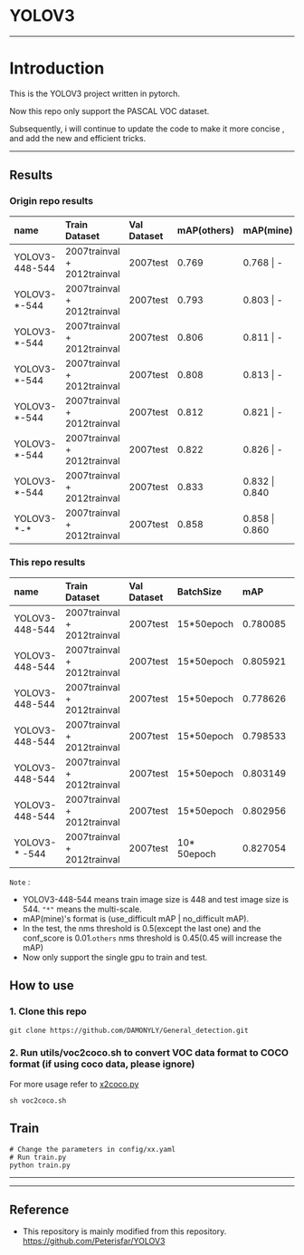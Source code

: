 # YOLOV3
---
# Introduction
This is the YOLOV3 project written in pytorch. 

Now this repo only support the PASCAL VOC dataset.

Subsequently, i will continue to update the code to make it more concise , and add the new and efficient tricks.

---
## Results

### Origin repo results
| name | Train Dataset | Val Dataset | mAP(others) | mAP(mine) | notes |
| :----- | :----- | :------ | :----- | :-----| :-----|
| YOLOV3-448-544 | 2007trainval + 2012trainval | 2007test | 0.769 | 0.768 \| - | baseline(augument + step lr) |
| YOLOV3-\*-544 | 2007trainval + 2012trainval | 2007test | 0.793 | 0.803 \| - | \+multi-scale training |
| YOLOV3-\*-544 | 2007trainval + 2012trainval | 2007test | 0.806 | 0.811 \| - | \+focal loss(note the conf_loss in the start is lower) |
| YOLOV3-\*-544 | 2007trainval + 2012trainval | 2007test | 0.808 | 0.813 \| - | \+giou loss |
| YOLOV3-\*-544 | 2007trainval + 2012trainval | 2007test | 0.812 | 0.821 \| - | \+label smooth |  
| YOLOV3-\*-544 | 2007trainval + 2012trainval | 2007test | 0.822 | 0.826 \| - | \+mixup |  
| YOLOV3-\*-544 | 2007trainval + 2012trainval | 2007test | 0.833 | 0.832 \| 0.840 | \+cosine lr |
| YOLOV3-\*-* | 2007trainval + 2012trainval | 2007test | 0.858 | 0.858 \| 0.860 | \+multi-scale test and flip, nms threshold is 0.45 |  

### This repo results
| name | Train Dataset | Val Dataset | BatchSize | mAP | notes |
| :----- | :----- | :------ | :-----| :-----| :-----|
| YOLOV3-448-544 | 2007trainval + 2012trainval | 2007test | 15*50epoch | 0.780085 | baseline |
| YOLOV3-448-544 | 2007trainval + 2012trainval | 2007test | 15*50epoch | 0.805921 | + focal | 
| YOLOV3-448-544 | 2007trainval + 2012trainval | 2007test | 15*50epoch | 0.778626 | + GIOU |
| YOLOV3-448-544 | 2007trainval + 2012trainval | 2007test | 15*50epoch | 0.798533 | + focal, GIOU |
| YOLOV3-448-544 | 2007trainval + 2012trainval | 2007test | 15*50epoch | 0.803149 | + focal, DIOU | 
| YOLOV3-448-544 | 2007trainval + 2012trainval | 2007test | 15*50epoch | 0.802956 | + focal, CIOU |
| YOLOV3-* -544 | 2007trainval + 2012trainval | 2007test | 10* 50epoch | 0.827054 | + Multi, focal, CIOU | 

`Note` : 

* YOLOV3-448-544 means train image size is 448 and test image size is 544. `"*"` means the multi-scale.
* mAP(mine)'s format is (use_difficult mAP | no_difficult mAP).
* In the test, the nms threshold is 0.5(except the last one) and the conf_score is 0.01.`others` nms threshold is 0.45(0.45 will increase the mAP)
* Now only support the single gpu to train and test.

## How to use
### 1. Clone this repo
```
git clone https://github.com/DAMONYLY/General_detection.git
```

### 2. Run utils/voc2coco.sh to convert VOC data format to COCO format (if using coco data, please ignore)

For more usage refer to [x2coco.py](https://paddledetection.readthedocs.io/tutorials/Custom_DataSet.html)

```
sh voc2coco.sh
```

## Train
```
# Change the parameters in config/xx.yaml
# Run train.py
python train.py
```
---
---
## Reference
* This repository is mainly modified from this repository. https://github.com/Peterisfar/YOLOV3

